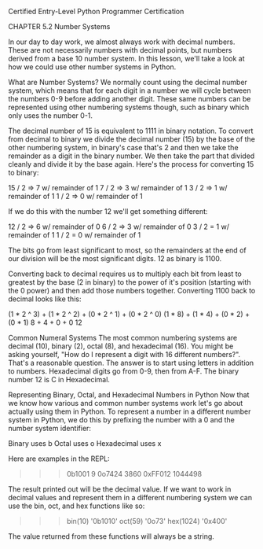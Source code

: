 
Certified Entry-Level Python Programmer Certification


CHAPTER 5.2
Number Systems

In our day to day work, we almost always work with decimal numbers. These are not necessarily numbers with decimal points, but numbers derived from a base 10 number system. In this lesson, we'll take a look at how we could use other number systems in Python.

What are Number Systems?
We normally count using the decimal number system, which means that for each digit in a number we will cycle between the numbers 0-9 before adding another digit. These same numbers can be represented using other numbering systems though, such as binary which only uses the number 0-1.

The decimal number of 15 is equivalent to 1111 in binary notation. To convert from decimal to binary we divide the decimal number (15) by the base of the other numbering system, in binary's case that's 2 and then we take the remainder as a digit in the binary number. We then take the part that divided cleanly and divide it by the base again. Here's the process for converting 15 to binary:

15 / 2 => 7 w/ remainder of 1
7 / 2 => 3 w/ remainder of 1
3 / 2 => 1 w/ remainder of 1
1 / 2 => 0 w/ remainder of 1

If we do this with the number 12 we'll get something different:

12 / 2 => 6 w/ remainder of 0
6 / 2 => 3 w/ remainder of 0
3 / 2 = 1 w/ remainder of 1
1 / 2 = 0 w/ remainder of 1

The bits go from least significant to most, so the remainders at the end of our division will be the most significant digits. 12 as binary is 1100.

Converting back to decimal requires us to multiply each bit from least to greatest by the base (2 in binary) to the power of it's position (starting with the 0 power) and then add those numbers together. Converting 1100 back to decimal looks like this:

(1 * 2 ^ 3) + (1 * 2 ^ 2) + (0 * 2 ^ 1) + (0 * 2 ^ 0)
(1 * 8) + (1 * 4) + (0 * 2) + (0 * 1)
8 + 4 + 0 + 0
12


Common Numeral Systems
The most common numbering systems are decimal (10), binary (2), octal (8), and hexadecimal (16). You might be asking yourself, "How do I represent a digit with 16 different numbers?". That's a reasonable question. The answer is to start using letters in addition to numbers. Hexadecimal digits go from 0-9, then from A-F. The binary number 12 is C in Hexadecimal.

Representing Binary, Octal, and Hexadecimal Numbers in Python
Now that we know how various and common number systems work let's go about actually using them in Python. To represent a number in a different number system in Python, we do this by prefixing the number with a 0 and the number system identifier:

Binary uses b
Octal uses o
Hexadecimal uses x


Here are examples in the REPL:

>>> 0b1001
9
>>> 0o7424
3860
>>> 0xFF012
1044498


The result printed out will be the decimal value. If we want to work in decimal values and represent them in a different numbering system we can use the bin, oct, and hex functions like so:

>>> bin(10)
'0b1010'
>>> oct(59)
'0o73'
>>> hex(1024)
'0x400'


The value returned from these functions will always be a string.
